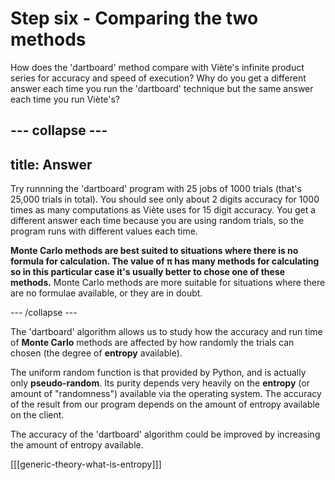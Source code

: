 # Step six - Comparing the two methods


How does the 'dartboard' method compare with Viète's infinite product series for accuracy and speed of execution? Why do you get a different answer each time you run the 'dartboard' technique but the same answer each time you run Viète's?

--- collapse ---
---
title: Answer
---

Try runnning the 'dartboard' program with 25 jobs of 1000 trials (that's 25,000 trials in total). You should see only about 2 digits accuracy for 1000 times as many computations as Viète uses for 15 digit accuracy. You get a different answer each time because you are using random trials, so the program runs with different values each time.

**Monte Carlo methods are best suited to situations where there is no formula for calculation. The value of π has many methods for calculating so in this particular case it's usually better to chose one of these methods.** Monte Carlo methods are more suitable for situations where there are no formulae available, or they are in doubt.

--- /collapse ---

The 'dartboard' algorithm allows us to study how the accuracy and run time of **Monte Carlo** methods are affected by how randomly the trials can chosen (the degree of **entropy** available).

The uniform random function is that provided by Python, and is actually only **pseudo-random**. Its purity depends very heavily on the **entropy** (or amount of "randomness") available via the operating system. The accuracy of the result from our program depends on the amount of entropy available on the client.

The accuracy of the 'dartboard' algorithm could be improved by increasing the amount of entropy available.

[[[generic-theory-what-is-entropy]]]
